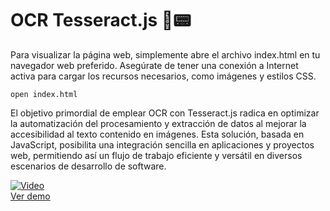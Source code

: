 # OCR Tesseract.js 💠📟

Para visualizar la página web, simplemente abre el archivo index.html en tu navegador web preferido. Asegúrate de tener una conexión a Internet activa para cargar los recursos necesarios, como imágenes y estilos CSS.

    open index.html
    

El objetivo primordial de emplear OCR con Tesseract.js radica en optimizar la automatización del procesamiento y extracción de datos al mejorar la accesibilidad al texto contenido en imágenes. Esta solución, basada en JavaScript, posibilita una integración sencilla en aplicaciones y proyectos web, permitiendo así un flujo de trabajo eficiente y versátil en diversos escenarios de desarrollo de software.

[![Video](https://img.youtube.com/vi/MvApx7EaTu0/0.jpg)](https://www.youtube.com/watch?v=MvApx7EaTu0)  
[Ver demo](https://www.youtube.com/watch?v=MvApx7EaTu0)

